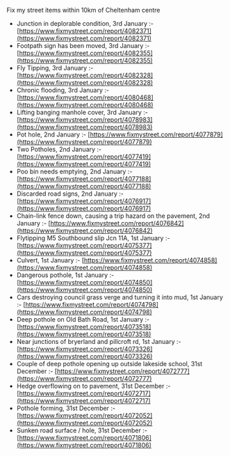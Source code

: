 Fix my street items within 10km of Cheltenham centre

<!-- fix_marker starts -->

- Junction in deplorable condition, 3rd January :- [https://www.fixmystreet.com/report/4082371](https://www.fixmystreet.com/report/4082371)
- Footpath sign has been moved, 3rd January :- [https://www.fixmystreet.com/report/4082355](https://www.fixmystreet.com/report/4082355)
- Fly Tipping, 3rd January :- [https://www.fixmystreet.com/report/4082328](https://www.fixmystreet.com/report/4082328)
- Chronic flooding, 3rd January :- [https://www.fixmystreet.com/report/4080468](https://www.fixmystreet.com/report/4080468)
- Lifting banging manhole cover, 3rd January :- [https://www.fixmystreet.com/report/4078983](https://www.fixmystreet.com/report/4078983)
- Pot hole, 2nd January :- [https://www.fixmystreet.com/report/4077879](https://www.fixmystreet.com/report/4077879)
- Two Potholes, 2nd January :- [https://www.fixmystreet.com/report/4077419](https://www.fixmystreet.com/report/4077419)
- Poo bin needs emptying, 2nd January :- [https://www.fixmystreet.com/report/4077188](https://www.fixmystreet.com/report/4077188)
- Discarded road signs, 2nd January :- [https://www.fixmystreet.com/report/4076917](https://www.fixmystreet.com/report/4076917)
- Chain-link fence down, causing a trip hazard on the pavement, 2nd January :- [https://www.fixmystreet.com/report/4076842](https://www.fixmystreet.com/report/4076842)
- Flytipping M5 Southbound slip Jcn 11A, 1st January :- [https://www.fixmystreet.com/report/4075377](https://www.fixmystreet.com/report/4075377)
- Culvert, 1st January :- [https://www.fixmystreet.com/report/4074858](https://www.fixmystreet.com/report/4074858)
- Dangerous pothole, 1st January :- [https://www.fixmystreet.com/report/4074850](https://www.fixmystreet.com/report/4074850)
- Cars destroying council grass verge and turning it into mud, 1st January :- [https://www.fixmystreet.com/report/4074798](https://www.fixmystreet.com/report/4074798)
- Deep pothole on Old Bath Road, 1st January :- [https://www.fixmystreet.com/report/4073518](https://www.fixmystreet.com/report/4073518)
- Near junctions of bryerland and pillcroft rd, 1st January :- [https://www.fixmystreet.com/report/4073326](https://www.fixmystreet.com/report/4073326)
- Couple of deep pothole opening up outside lakeside school, 31st December :- [https://www.fixmystreet.com/report/4072777](https://www.fixmystreet.com/report/4072777)
- Hedge overflowing on to pavement, 31st December :- [https://www.fixmystreet.com/report/4072717](https://www.fixmystreet.com/report/4072717)
- Pothole forming, 31st December :- [https://www.fixmystreet.com/report/4072052](https://www.fixmystreet.com/report/4072052)
- Sunken road surface / hole, 31st December :- [https://www.fixmystreet.com/report/4071806](https://www.fixmystreet.com/report/4071806)

<!-- fix_marker ends -->